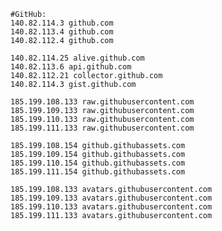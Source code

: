     #GitHub:
    140.82.114.3 github.com
    140.82.113.4 github.com
    140.82.112.4 github.com

    140.82.114.25 alive.github.com
    140.82.113.6 api.github.com
    140.82.112.21 collector.github.com
    140.82.114.3 gist.github.com

    185.199.108.133 raw.githubusercontent.com
    185.199.109.133 raw.githubusercontent.com
    185.199.110.133 raw.githubusercontent.com
    185.199.111.133 raw.githubusercontent.com

    185.199.108.154 github.githubassets.com
    185.199.109.154 github.githubassets.com
    185.199.110.154 github.githubassets.com
    185.199.111.154 github.githubassets.com

    185.199.108.133 avatars.githubusercontent.com
    185.199.109.133 avatars.githubusercontent.com
    185.199.110.133 avatars.githubusercontent.com
    185.199.111.133 avatars.githubusercontent.com
